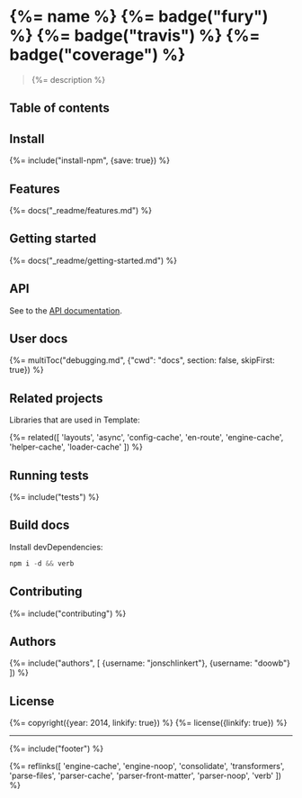 # {%= name %} {%= badge("fury") %} {%= badge("travis") %} {%= badge("coverage") %}

> {%= description %}

## Table of contents
<!-- toc -->

## Install
{%= include("install-npm", {save: true}) %}

## Features
{%= docs("_readme/features.md") %}

## Getting started
{%= docs("_readme/getting-started.md") %}

## API
See to the [API documentation](./docs/api.md).

## User docs
{%= multiToc("debugging.md", {"cwd": "docs", section: false, skipFirst: true}) %}

## Related projects
Libraries that are used in Template:

{%= related([
  'layouts', 
  'async', 
  'config-cache', 
  'en-route', 
  'engine-cache', 
  'helper-cache', 
  'loader-cache'
]) %}

## Running tests
{%= include("tests") %}

## Build docs
Install devDependencies:

```js
npm i -d && verb
```

## Contributing
{%= include("contributing") %}

## Authors
{%= include("authors", [
  {username: "jonschlinkert"}, 
  {username: "doowb"}
]) %}

## License
{%= copyright({year: 2014, linkify: true}) %}
{%= license({linkify: true}) %}

***

{%= include("footer") %}

{%= reflinks([
  'engine-cache', 
  'engine-noop', 
  'consolidate', 
  'transformers', 
  'parse-files', 
  'parser-cache', 
  'parser-front-matter', 
  'parser-noop',
  'verb'
]) %}
